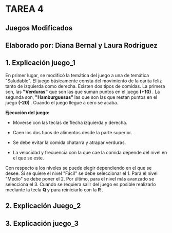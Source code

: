 # TAREA 4
## Juegos Modificados
## Elaborado por: Diana Bernal y Laura Rodriguez

## 1. Explicación juego_1
En primer lugar, se modificó la temática del juego a una de temática "Saludable". El juego básicamente consta del movimiento de la carita feliz tanto de izquierda como derecha. Existen dos tipos de comidas. La primera son, las <strong> "Verduras"</strong>  que son las que suman puntos en el juego <strong>(+10) </strong>. La segunda son,<strong> "Hamburguesas" </strong>  las que son las que restan puntos en el juego<strong> (-20) </strong>. Cuando el juego llegue a cero se acaba.</br>

<strong> Ejecución del juego:</strong>
  
+ Moverse con las teclas de flecha izquierda y derecha.

+ Caen los dos tipos de alimentos desde la parte superior.

+ Se debe evitar la comida chatarra y atrapar verduras.

+ La velocidad y frecuencia con la que cae la comida depende del nivel en el que se este.

Con respecto a los niveles se puede elegir dependiendo en el que se desee. Si se quiere el nivel "Fácil" se debe seleccionar el 1. Para el nivel "Medio" se debe poner el 2. Por último, para el nivel más avanzado se selecciona el 3. Cuando se requiera salir del juego es posible realizarlo mediante la tecla <strong> Q </strong> y para reiniciarlo con la <strong> R </strong>. 





## 2. Explicación Juego_2




## 3. Explicación juego_3
